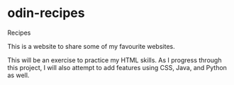# odin-recipes
Recipes

This is a website to share some of my favourite websites. 

This will be an exercise to practice my HTML skills. As I progress through this project, I will also attempt to add features using CSS, Java, and Python as well.